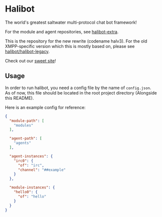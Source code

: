 # Halibot
The world's greatest saltwater multi-protocol chat bot framework!

For the module and agent repositories, see [halibot-extra](https://github.com/halibot-extra).

This is the repository for the new rewrite (codename halv3). For the old XMPP-specific version which this is mostly based on, please see [halibot/halibot-legacy](http://github.com/halibot/halibot-legacy).

Check out our [sweet site](https://halibot.github.io)!

## Usage

In order to run halibot, you need a config file by the name of `config.json`. As of now, this file should be located in the root project directory (Alongside this README).

Here is an example config for reference:

```json
{
  "module-path": [
    "modules"
  ],

  "agent-path": [
    "agents"
  ],

  "agent-instances": {
    "irc0": {
      "of": "irc",
      "channel": "##example"
    }
  },

  "module-instances": {
    "hello0": {
      "of": "hello"
    }
  }
}
```
